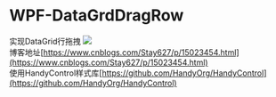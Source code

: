 # WPF-DataGrdDragRow
实现DataGrid行拖拽
![](https://img2020.cnblogs.com/blog/1310644/202107/1310644-20210717145110542-183019204.gif)  
博客地址[https://www.cnblogs.com/Stay627/p/15023454.html](https://www.cnblogs.com/Stay627/p/15023454.html)  
使用HandyControl样式库[https://github.com/HandyOrg/HandyControl](https://github.com/HandyOrg/HandyControl)
